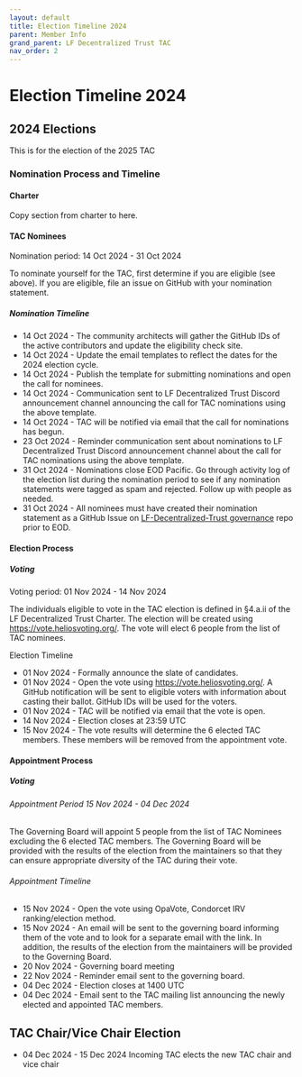 ```yaml
---
layout: default
title: Election Timeline 2024
parent: Member Info
grand_parent: LF Decentralized Trust TAC
nav_order: 2
---
```

[//]: # (SPDX-License-Identifier: CC-BY-4.0)

# Election Timeline 2024

## 2024 Elections

This is for the election of the 2025 TAC

### Nomination Process and Timeline

#### Charter

Copy section from charter to here.

#### TAC Nominees

Nomination period: 14 Oct 2024 - 31 Oct 2024 

To nominate yourself for the TAC, first determine if you are eligible (see above). If you are eligible, file an issue on GitHub with your nomination statement.

##### Nomination Timeline

* 14 Oct 2024 - The community architects will gather the GitHub IDs of the active contributors and update the eligibility check site.
* 14 Oct 2024 - Update the email templates to reflect the dates for the 2024 election cycle.
* 14 Oct 2024 - Publish the template for submitting nominations and open the call for nominees.
* 14 Oct 2024 - Communication sent to LF Decentralized Trust Discord announcement channel announcing the call for TAC nominations using the above template.
* 14 Oct 2024 - TAC will be notified via email that the call for nominations has begun.
* 23 Oct 2024 - Reminder communication sent about nominations to LF Decentralized Trust Discord announcement channel about the call for TAC nominations using the above template.
* 31 Oct 2024 - Nominations close EOD Pacific. Go through activity log of the election list during the nomination period to see if any nomination statements were tagged as spam and rejected.  Follow up with people as needed.
* 31 Oct 2024 - All nominees must have created their nomination statement as a GitHub Issue on [LF-Decentralized-Trust governance](https://github.com/LF-Decentralized-Trust/governance/issues) repo prior to EOD.


#### Election Process
##### Voting

Voting period: 01 Nov 2024 - 14 Nov 2024 

The individuals eligible to vote in the TAC election is defined in §4.a.ii of the LF Decentralized Trust Charter. The election will be created using https://vote.heliosvoting.org/. The vote will elect 6 people from the list of TAC nominees.

Election Timeline

* 01 Nov 2024 - Formally announce the slate of candidates.
* 01 Nov 2024 - Open the vote using https://vote.heliosvoting.org/. A GitHub notification will be sent to eligible voters with information about casting their ballot. GitHub IDs will be used for the voters.
* 01 Nov 2024 - TAC will be notified via email that the vote is open.
* 14 Nov 2024 - Election closes at 23:59 UTC
* 15 Nov 2024 - The vote results will determine the 6 elected TAC members. These members will be removed from the appointment vote.

#### Appointment Process
##### Voting

###### Appointment Period 15 Nov 2024 - 04 Dec 2024 

The Governing Board will appoint 5 people from the list of TAC Nominees excluding the 6 elected TAC members. The Governing Board will be provided with the results of the election from the maintainers so that they can ensure appropriate diversity of the TAC during their vote.

###### Appointment Timeline

* 15 Nov 2024 - Open the vote using OpaVote, Condorcet IRV ranking/election method.
* 15 Nov 2024 - An email will be sent to the governing board informing them of the vote and to look for a separate email with the link. In addition, the results of the election from the maintainers will be provided to the Governing Board.
* 20 Nov 2024 - Governing board meeting
* 22 Nov 2024 - Reminder email sent to the governing board.
* 04 Dec 2024 - Election closes at 1400 UTC
* 04 Dec 2024 - Email sent to the TAC mailing list announcing the newly elected and appointed TAC members.

## TAC Chair/Vice Chair Election

* 04 Dec 2024 - 15 Dec 2024 Incoming TAC elects the new TAC chair and vice chair

